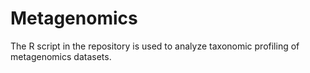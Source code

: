 # Metagenomics

The R script in the repository is used to analyze taxonomic profiling of metagenomics datasets.
